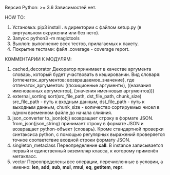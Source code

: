 Версия Python: >= 3.6
Зависимостей нет.

HOW TO:
1. Установка: pip3 install . в директории с файлом setup.py (в виртуальном окружении или без него).
2. Запуск: python3 -m magictools
3. Выхлоп: выполнение всех тестов, прилагаемых к пакету. 
4. Покрытие тестами: файл .coverage - coverage report.

КОММЕНТАРИИ К МОДУЛЯМ:
1. cached_decorator
Декоратор принимает в качестве аргумента словарь, который будет участвовать в кэшировании. Вид словаря: {отпечаток_аргументов: возвращаемое_значение},
где отпечаток_аргументов: ((позиционные аргументы), ((названия именованных аргументов), (значения именновых аргументов)))
2. external_sorting
sort(src_file_path, dst_file_path, chunk_size)
src_file_path - путь к входным данным, dst_file_path - путь к выходным данным, chunk_size - количество сортируемых чисел в одном временном файле до начала слияния.
3. json_converter
to_json(obj) возвращает строку в формате JSON.
from_json(json_string) принимает строку в формате JSON и возвращает python-объект (словарь). Кроме стандартной проверки синтаксиcа python, с помощью регулярных выражений проверяется точное соответствие входной строки формату JSON.
4. singleton_metaclass
Переопределение __call__. В instance записывается первый и единственный экземпляр класса, к которому применён метакласс.
5. vector
Переопределены все операции, перечисленные в условии, а именно: __len__, __add__, __sub__, __mul__, __rmul__, __eq__, __getitem__, __repr__.